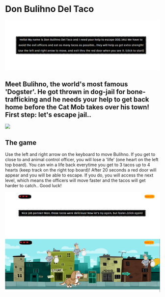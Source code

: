 # Don Bulihno Del Taco

<img src="./images/bullihno_start.png">


## Meet Bulihno, the world's most famous 'Dogster'. He got thrown in dog-jail for bone-trafficking and he needs your help to get back home before the Cat Mob takes over his town! First step: let's escape jail..

<img src="./images/startgame.gif">

## The game

Use the left and right arrow on the keyboard to move Bulihno. If you get to close to and animal control officer, you will lose a 'life' (one heart on the left top board). You can win a life back everytime you get to 3 tacos up to 4 hearts (keep track on the right top board)!
 After 20 seconds a red door will appear and you will be able to escape. If you do, you will access the next level, which means the officers will move faster and the tacos will get harder to catch.. Good luck!

<img src="./images/next_start.png">

<img src="./images/citygame.png">